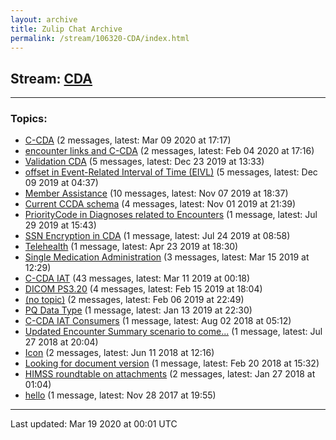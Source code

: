 ```yaml
---
layout: archive
title: Zulip Chat Archive
permalink: /stream/106320-CDA/index.html
---
```


## Stream: [CDA](https://hl7webmaster.github.io/zulip-hl7-org/stream/106320-CDA/index.html)
---

### Topics:

* [C-CDA](topic/C-CDA.html) (2 messages, latest: Mar 09 2020 at 17:17)
* [encounter links and C-CDA](topic/encounter.20links.20and.20C-CDA.html) (2 messages, latest: Feb 04 2020 at 17:16)
* [Validation CDA](topic/Validation.20CDA.html) (5 messages, latest: Dec 23 2019 at 13:33)
* [offset in Event-Related Interval of Time (EIVL)](topic/offset.20in.20Event-Related.20Interval.20of.20Time.20(EIVL).html) (5 messages, latest: Dec 09 2019 at 04:37)
* [Member Assistance](topic/Member.20Assistance.html) (10 messages, latest: Nov 07 2019 at 18:37)
* [Current CCDA schema](topic/Current.20CCDA.20schema.html) (4 messages, latest: Nov 01 2019 at 21:39)
* [PriorityCode in Diagnoses related to Encounters](topic/PriorityCode.20in.20Diagnoses.20related.20to.20Encounters.html) (1 message, latest: Jul 29 2019 at 15:43)
* [SSN Encryption in CDA](topic/SSN.20Encryption.20in.20CDA.html) (1 message, latest: Jul 24 2019 at 08:58)
* [Telehealth](topic/Telehealth.html) (1 message, latest: Apr 23 2019 at 18:30)
* [Single Medication Administration](topic/Single.20Medication.20Administration.html) (3 messages, latest: Mar 15 2019 at 12:29)
* [C-CDA IAT](topic/C-CDA.20IAT.html) (43 messages, latest: Mar 11 2019 at 00:18)
* [DICOM PS3.20](topic/DICOM.20PS3.2E20.html) (4 messages, latest: Feb 15 2019 at 18:04)
* [(no topic)](topic/(no.20topic).html) (2 messages, latest: Feb 06 2019 at 22:49)
* [PQ Data Type](topic/PQ.20Data.20Type.html) (1 message, latest: Jan 13 2019 at 22:30)
* [C-CDA IAT Consumers](topic/C-CDA.20IAT.20Consumers.html) (1 message, latest: Aug 02 2018 at 05:12)
* [Updated Encounter Summary scenario to come...](topic/Updated.20Encounter.20Summary.20scenario.20to.20come.2E.2E.2E.html) (1 message, latest: Jul 27 2018 at 20:04)
* [Icon](topic/Icon.html) (2 messages, latest: Jun 11 2018 at 12:16)
* [Looking for document version](topic/Looking.20for.20document.20version.html) (1 message, latest: Feb 20 2018 at 15:32)
* [HIMSS roundtable on attachments](topic/HIMSS.20roundtable.20on.20attachments.html) (2 messages, latest: Jan 27 2018 at 01:04)
* [hello](topic/hello.html) (1 message, latest: Nov 28 2017 at 19:55)

<hr><p>Last updated: Mar 19 2020 at 00:01 UTC</p>